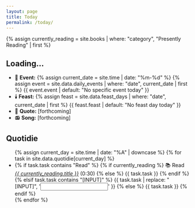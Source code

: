 ```yaml
---
layout: page
title: Today
permalink: /today/
---
```


{% assign currently_reading = site.books | where: "category", "Presently Reading" | first %}

<h2 id="current-date">Loading...</h2>

<ul>
<li>📆 <strong>Event:</strong> 
  {% assign current_date = site.time | date: "%m-%d" %}
  {% assign event = site.data.daily_events | where: "date", current_date | first %}
  <span id="daily-event">{{ event.event | default: "No specific event today" }}</span>
</li>
<li>🕯️ <strong>Feast:</strong> 
  {% assign feast = site.data.feast_days | where: "date", current_date | first %}
  <span id="feast-day">{{ feast.feast | default: "No feast day today" }}</span>
</li>
<li>📝 <strong>Quote:</strong> [forthcoming]</li>
<li>📻 <strong>Song:</strong> [forthcoming]</li>
</ul>

<h2>Quotidie</h2>
<ul id="quotidie-list">
  {% assign current_day = site.time | date: "%A" | downcase %}
  {% for task in site.data.quotidie[current_day] %}
    <li>
      {% if task.task contains "Read" %}
        {% if currently_reading %}
          📚 Read <i><a href="{{ currently_reading.url }}">{{ currently_reading.title }}</a></i> (0:30)
        {% else %}
          {{ task.task }}
        {% endif %}
      {% elsif task.task contains "[INPUT]" %}
        {{ task.task | replace: "[INPUT]", '<input type="text" name="task">' }}
      {% else %}
        {{ task.task }}
      {% endif %}
    </li>
  {% endfor %}
</ul>

<script>
document.addEventListener('DOMContentLoaded', function() {
  function getPacificTime() {
    const options = { 
      timeZone: 'America/Los_Angeles', 
      weekday: 'long', 
      month: 'long', 
      day: 'numeric'
    };
    return new Date().toLocaleString('en-US', options);
  }

  const pacificTime = getPacificTime();
  console.log('Current Pacific Time:', pacificTime);

  document.getElementById('current-date').textContent = pacificTime;  
});
</script>
